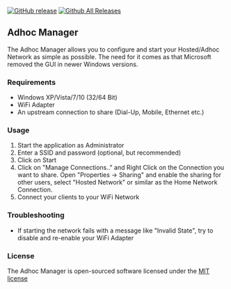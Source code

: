 [![GitHub release](https://img.shields.io/github/release/codengine/AdhocManager.svg)](https://github.com/codengine/AdhocManager/releases/latest) [![Github All Releases](https://img.shields.io/github/downloads/codengine/AdhocManager/total.svg)](https://github.com/codengine/AdhocManager/releases/latest)

## Adhoc Manager
The Adhoc Manager allows you to configure and start your Hosted/Adhoc Network as simple as possible. The need for it comes as that Microsoft removed the GUI in newer Windows versions.

### Requirements
- Windows XP/Vista/7/10 (32/64 Bit)
- WiFi Adapter
- An upstream connection to share (Dial-Up, Mobile, Ethernet etc.)

### Usage
1. Start the application as Administrator
2. Enter a SSID and password (optional, but recommended)
3. Click on Start
4. Click on "Manage Connections.." and Right Click on the Connection you want to share. Open "Properties -> Sharing" and enable the sharing for other users, select "Hosted Network" or similar as the Home Network Connection.
5. Connect your clients to your WiFi Network

### Troubleshooting
* If starting the network fails with a message like "Invalid State", try to disable and re-enable your WiFi Adapter

### License
The Adhoc Manager is open-sourced software licensed under the [MIT license](http://opensource.org/licenses/MIT)
